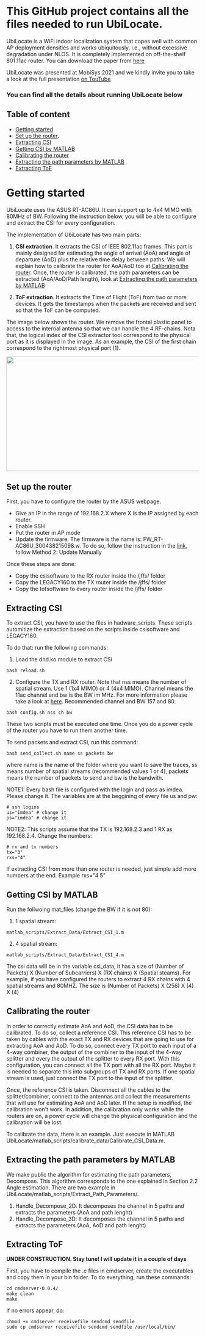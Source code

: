 # This GitHub project contains all the files needed to run UbiLocate.


UbiLocate is a WiFi indoor localization system that copes well with 
common AP deployment densities and works ubiquitously, i.e., 
without excessive degradation under NLOS. It is completely
implemented on off-the-shelf 801.11ac router. You can download the paper
from [here](https://eprints.networks.imdea.org/2318/1/main.pdf)

UbiLocate was presented at MobiSys 2021 and we kindly invite you
to take a look at the full presentation [on TouTube](https://www.youtube.com/watch?v=ULfg9MV4ymQ)


### You can find all the details about running UbiLocate below

## Table of content

- [Getting started](#gettingstarted)
- [Set up the router](#set-up-the-router).
- [Extracting CSI](#extracting-csi)
- [Getting CSI by MATLAB](#getting-csi-by-matlab)
- [Calibrating the router](#calibrating-the-router)
- [Extracting the path parameters by MATLAB](#extracting-the-path-parameters-by-matlab)
- [Extracting ToF](#extracting-tof)

<!----- [Files](#files)--->

<!---- [Enabling NTP on a linux server](#enabling-ntp-on-a-linux-server)--->


# Getting started

UbiLocate uses the ASUS RT-AC86U. It can support up to 4x4 MIMO with 80MHz of BW. Following the instruction below, you will 
be able to configure and extract the CSI for every configuration. 

The implementation of UbiLocate has two main parts:

1) **CSI extraction**. It extracts the CSI of IEEE 802.11ac frames. This part is mainly designed for estimating the angle of arrival (AoA) and angle of departure (AoD) plus the relative time delay between paths. We will explain how to calibrate the router for AoA/AoD too at [Calibrating the router](#calibrating-the-router). Once, the router is calibrated, the path parameters can be extracted (AoA/AoD/Path length), look at [Extracting the path parameters by MATLAB](#extracting-the-path-parameters-by-matlab)

2) **ToF extraction**. It extracts the Time of Flight (ToF) from two or more devices. It gets the timestamps when the packets are received and sent so that the ToF can be computed.

The image below shows the router. We remove the frontal plastic panel to access to the internal antenna so that we can handle the 4 RF-chains.
Nota that, the logical index of the CSI extractor tool correspond to the physical port as it is displayed in the image. As an example, the CSI of the first chain correspond to the rightmost physical port (1).

<img src="https://github.com/IMDEANetworksWNG/UbiLocate/blob/main/Router_Array_Final_Index.jpg" width="600" height="300">


<!-- 
## Files


The GitHub project contains the following subfolders:
* csisoftware: It contains the files to configure the RX routers for CSI
* LEGACY160: It contains the files to configure the TX router for CSI
* hardware_scripts: It contains the bash files to automatize
the extraction of the CSI data. It takes the CSI from the router
and save it in a pcap files
* trace: It contains the pcap files
* matlab_Scripts: It contains the scripts to extract the CSI
data from pcap files to MATLAB files and also calibrate the CSI
* mat_files: It contains the mat files, CSI data
* tofsoftware: It contains the files to configure the router for ToF
-->



## Set up the router

First, you have to configure the router by the ASUS webpage.

* Give an IP in the range of 192.168.2.X where X is the IP assigned
by each router.
* Enable SSH
* Put the router in AP mode 
* Update the firmware. The firmware is
the name is: FW_RT-AC86U_300438215098.w. To do so, follow the instruction in the [link](https://www.asus.com/support/FAQ/1008000/#a2), follow Method 2: Update Manually


Once these steps are done:
* Copy the csisoftware to the RX router inside the /jffs/
 folder
* Copy the LEGACY160 to the TX router inside the /jffs/ folder
* Copy the tofsoftware to every router inside the /jffs/ folder

## Extracting CSI

To extract CSI, you have to use the files in hadware_scripts. 
These scripts automitize the extraction based on the scripts 
inside csisoftware and LEGACY160.

To do that: run the following commands:

1) Load the dhd.ko module to extract CSi
```
bash reload.sh 
```
2) Configure the TX and RX router. Note that nss means the number of spatial stream. Use 1 (1x4 MIMO) or 4 (4x4 MIMO). Channel means the 11ac channel and bw is the BW im MHz. For more information please take a look at [here](https://en.wikipedia.org/wiki/List_of_WLAN_channels#5_GHz_(802.11a/h/j/n/ac/ax)). Recommended channel and BW 157 and 80.
```
bash config.sh nss ch bw
```
 
These two scripts must be executed one time. Once you do a power cycle
of the router you have to run them another time.

To send packets and extract CSI, run this command:
```
bash send_collect.sh name ss packets bw
```
where name is the name of the folder where you want to save the traces,
ss means number of spatial streams (recommended values 1 or 4), packets
means the number of packets to send and bw is the bandwith. 

NOTE1: Every bash file is configured with the login and pass as imdea.
Please change it. The variables are at the beggining of every file us and pw:
```
# ssh logins
us="imdea" # change it
ps="imdea" # change it
```

NOTE2: This scripts assume that the TX is 192.168.2.3 and 1 RX as 192.168.2.4.
Change the numbers:
```
# rx and tx numbers
tx="3"
rxs="4"
```

If extracting CSI from more than one router is needed, just simple add more numbers at the end. Example rxs="4 5"

## Getting CSI by MATLAB


Run the follwoing mat_files (change the BW if it is not 80): 
1) 1 spatial stream:
```
matlab_scripts/Extract_Data/Extract_CSI_1.m
```

2) 4 spatial stream:
```
matlab_scripts/Extract_Data/Extract_CSI_4.m
```

The csi data will be in the variable csi_data, it has a size of (Number of Packets) X (Number of Subcarriers) X (RX chains) X (Spatial steams). For example, if you have configured the routers to extract 4 RX chains with 4 spatial streams and 80MHZ. The size is (Number of Packets) X (256) X (4) X (4)


## Calibrating the router

In order to correctly estimate AoA and AoD, the CSI data has to be calibrated. To do so, collect a reference CSI. This reference CSI has to be taken by cables with the exact TX and RX devices that are going to use for extracting AoA and AoD. To do so, connect every TX port to each input of a 4-way combiner, the output of the combiner to the input of the 4-way splitter and every the output of the splitter to every RX port. With this configuration, you can connect all the TX port with all the RX port. Maybe it is needed to separate this into subgroups of TX and RX ports. If one spatial stream is used, just connect the TX port to the input of the splitter.

Once, the reference CSI is taken. Disconnect all the cables to the splitter/combiner, connect to the antennas and collect the measurements that will use for estimating AoA and AoD later. If the setup is modified, the calibration won't work. In addition, the calibration only works while the routers are on, a power cycle will change the physical configuration and the calibration will be lost.

To calibrate the data, there is an example. Just execute in MATLAB UbiLocate/matlab_scripts/calibrate_data/Calibrate_CSI_Data.m.

## Extracting the path parameters by MATLAB

We make public the algorithm for estimating the path parameters, Decompose. This algorithm corresponds to the one explained in Section 2.2 Angle estimation. There are two example in UbiLocate/matlab_scripts/Extract_Path_Parameters/. 

1) Handle_Decompose_2D: It decomposes the channel in 5 paths and extracts the parameters (AoA and path lenght)
2) Handle_Decompose_3D: It decomposes the channel in 5 paths and extracts the parameters (AoA, AoD and path lenght)


## Extracting ToF

**UNDER CONSTRUCTION. Stay tune! I will update it in a couple of days**

First, you have to compile the .c files in cmdserver, create the executables
and copy them in your bin folder. To do everything, run these commands:
```
cd cmdserver-0.0.4/
make clean
make
```

If no errors appear, do:
```
chmod +x cmdserver receivefile sendcmd sendfile
sudo cp cmdserver receivefile sendcmd sendfile /usr/local/bin/
```

<!-- 
-----------------------------------------------------------------
How to calibrate the data
-----------------------------------------------------------------
To calibrate the data you have to connect the the rightmost 
antenna of the TX to a spliiter and every output of the splitter
to every port of the RX router. If one output is not use, please
connect a 50 ohms resistor.

Once this setup is ready, please run bash send_collect.sh calibration
to extrac the csi data that it will be use to calibrate over the 
air data.

Once, this is done and you want to extract CSI from over the air
packets, connect the cables to the antennas.

PLEASE, note that the logical indexes of the port of the router 
do not correspond to the physical ones, please see ~/Router_Array_Final_Index.jpg
I will use the same one for the antenna array.


## Enabling NTP on a linux server

In order to save the CSI data, you have to install NTP in a linux
server, this server must be connected to all routers, it must
be in the same network.

To do that, run the following commands:
* sudo apt-get install ntp

Also run:
gcc -o hardware_scripts/csicollector hardware_scripts/csicollector.c -lpcap

Then you need to configure each asus in order to use the linux computer
as ntp synch server. To do this, open the web interface, go to
“Administration”, “System”, there is a box with “NTP Server”, 
fill it with the IP address of the linux computer.

Start NTP server, run:

sudo /etc/init.d/ntp start

The server have to be running while the capturing CSI data


-->
